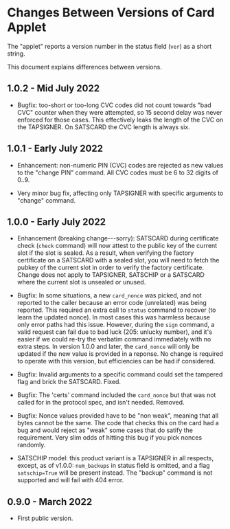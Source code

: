 
# Changes Between Versions of Card Applet

The "applet" reports a version number in the status field (`ver`) as a short string.

This document explains differences between versions.

## 1.0.2 - Mid July 2022

- Bugfix: too-short or too-long CVC codes did not count towards
  "bad CVC" counter when they were attempted, so 15 second delay was
  never enforced for those cases. This effectively leaks the length
  of the CVC on the TAPSIGNER. On SATSCARD the CVC length is always six.

## 1.0.1 - Early July 2022

- Enhancement: non-numeric PIN (CVC) codes are rejected as new values
  to the "change PIN" command. All CVC codes must be 6 to 32 digits of 0..9.

- Very minor bug fix, affecting only TAPSIGNER with specific arguments
  to "change" command.

## 1.0.0 - Early July 2022

- Enhancement (breaking change---sorry): SATSCARD during certificate
  check (`check` command) will now attest to the public key of the
  current slot if the slot is sealed.  As a result, when verifying
  the factory certificate on a SATSCARD with a sealed slot, you will
  need to fetch the pubkey of the current slot in order to verify the
  factory certificate. Change does not apply to TAPSIGNER, SATSCHIP
  or a SATSCARD where the current slot is unsealed or unused.

- Bugfix: In some situations, a new `card_nonce` was picked, and
  not reported to the caller because an error code (unrelated) was
  being reported.  This required an extra call to `status` command
  to recover (to learn the updated nonce). In most cases this was
  harmless because only error paths had this issue. However, during
  the `sign` command, a valid request can fail due to bad luck
  (205: unlucky number), and it's easier if we could re-try the verbatim
  command immediately with no extra steps. In version 1.0.0 and later,
  the `card_nonce` will only be updated if the new value is provided
  in a reponse. No change is required to operate with this version,
  but efficiencies can be had if considered.

- Bugfix: Invalid arguments to a specific command could
  set the tampered flag and brick the SATSCARD. Fixed.

- Bugfix: The 'certs' command included the `card_nonce` but that
  was not called for in the protocol spec, and isn't needed. Removed.

- Bugfix: Nonce values provided have to be "non weak", meaning that
  all bytes cannot be the same. The code that checks this on the card
  had a bug and would reject as "weak" some cases that do satify the
  requirement. Very slim odds of hitting this bug if you pick nonces
  randomly.

- SATSCHIP model: this product variant is a TAPSIGNER in all respects,
  except, as of v1.0.0: `num_backups` in status field is omitted, and
  a flag `satschip=True` will be present instead. The "backup" command
  is not supported and will fail with 404 error.

## 0.9.0 - March 2022

- First public version.

